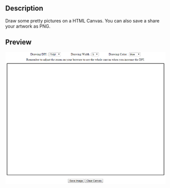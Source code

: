 ## Description

Draw some pretty pictures on a HTML Canvas. You can also save a share your artwork as PNG.

## Preview

![alt text](https://github.com/RuanF69/drawable_canvas/blob/master/readme_resources/drawable_canvas.PNG "Preview of Canvas window")
